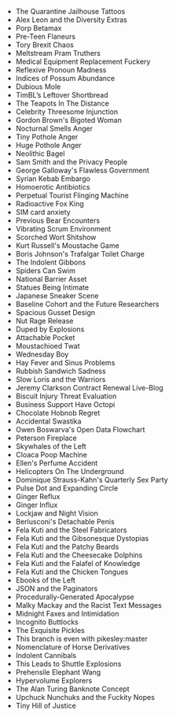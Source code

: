 * The Quarantine Jailhouse Tattoos
* Alex Leon and the Diversity Extras
* Porp Betamax
* Pre-Teen Flaneurs
* Tory Brexit Chaos
* Meltstream Pram Truthers
* Medical Equipment Replacement Fuckery
* Reflexive Pronoun Madness
* Indices of Possum Abundance
* Dubious Mole
* TimBL’s Leftover Shortbread
* The Teapots In The Distance
* Celebrity Threesome Injunction
* Gordon Brown's Bigoted Woman
* Nocturnal Smells Anger
* Tiny Pothole Anger
* Huge Pothole Anger
* Neolithic Bagel
* Sam Smith and the Privacy People
* George Galloway's Flawless Government
* Syrian Kebab Embargo
* Homoerotic Antibiotics
* Perpetual Tourist Flinging Machine
* Radioactive Fox King
* SIM card anxiety
* Previous Bear Encounters
* Vibrating Scrum Environment
* Scorched Wort Shitshow
* Kurt Russell's Moustache Game
* Boris Johnson's Trafalgar Toilet Charge
* The Indolent Gibbons
* Spiders Can Swim
* National Barrier Asset
* Statues Being Intimate
* Japanese Sneaker Scene
* Baseline Cohort and the Future Researchers
* Spacious Gusset Design
* Nut Rage Release
* Duped by Explosions
* Attachable Pocket
* Moustachioed Twat
* Wednesday Boy
* Hay Fever and Sinus Problems
* Rubbish Sandwich Sadness
* Slow Loris and the Warriors
* Jeremy Clarkson Contract Renewal Live-Blog
* Biscuit Injury Threat Evaluation
* Business Support Have Octopi
* Chocolate Hobnob Regret
* Accidental Swastika
* Owen Boswarva's Open Data Flowchart
* Peterson Fireplace
* Skywhales of the Left
* Cloaca Poop Machine
* Ellen's Perfume Accident
* Helicopters On The Underground
* Dominique Strauss-Kahn's Quarterly Sex Party
* Pulse Dot and Expanding Circle
* Ginger Reflux
* Ginger Influx
* Lockjaw and Night Vision
* Berlusconi's Detachable Penis
* Fela Kuti and the Steel Fabricators
* Fela Kuti and the Gibsonesque Dystopias
* Fela Kuti and the Patchy Beards
* Fela Kuti and the Cheesecake Dolphins
* Fela Kuti and the Falafel of Knowledge
* Fela Kuti and the Chicken Tongues
* Ebooks of the Left
* JSON and the Paginators
* Procedurally-Generated Apocalypse
* Malky Mackay and the Racist Text Messages
* Midnight Faxes and Intimidation
* Incognito Buttlocks
* The Exquisite Pickles
* This branch is even with pikesley:master
* Nomenclature of Horse Derivatives
* Indolent Cannibals
* This Leads to Shuttle Explosions
* Prehensile Elephant Wang
* Hypervolume Explorers
* The Alan Turing Banknote Concept
* Upchuck Nunchuks and the Fuckity Nopes
* Tiny Hill of Justice
